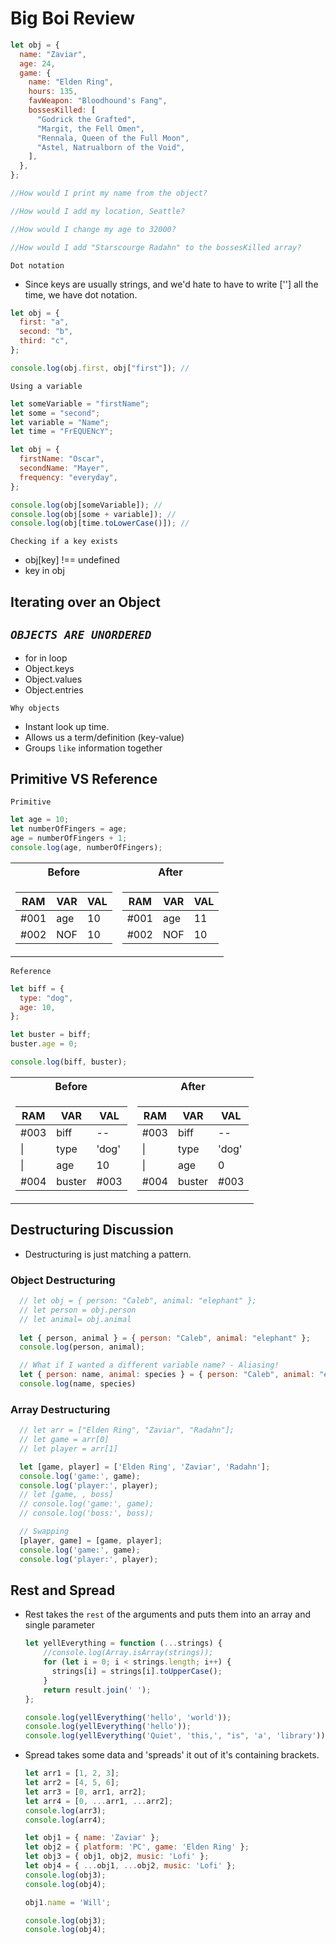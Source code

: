 # Big Boi Review

```js
let obj = {
  name: "Zaviar",
  age: 24,
  game: {
    name: "Elden Ring",
    hours: 135,
    favWeapon: "Bloodhound's Fang",
    bossesKilled: [
      "Godrick the Grafted",
      "Margit, the Fell Omen",
      "Rennala, Queen of the Full Moon",
      "Astel, Natrualborn of the Void",
    ],
  },
};

//How would I print my name from the object?

//How would I add my location, Seattle?

//How would I change my age to 32000?

//How would I add "Starscourge Radahn" to the bossesKilled array?
```

`Dot notation`

- Since keys are usually strings, and we'd hate to have to write [''] all the time, we have dot notation.

```js
let obj = {
  first: "a",
  second: "b",
  third: "c",
};

console.log(obj.first, obj["first"]); //
```

`Using a variable`

```js
let someVariable = "firstName";
let some = "second";
let variable = "Name";
let time = "FrEQUENcY";

let obj = {
  firstName: "Oscar",
  secondName: "Mayer",
  frequency: "everyday",
};

console.log(obj[someVariable]); //
console.log(obj[some + variable]); //
console.log(obj[time.toLowerCase()]); //
```

`Checking if a key exists`

- obj[key] !== undefined
- key in obj

## Iterating over an Object

## **_`OBJECTS ARE UNORDERED`_**

- for in loop
- Object.keys
- Object.values
- Object.entries

`Why objects`

- Instant look up time.
- Allows us a term/definition (key-value)
- Groups `like` information together

## Primitive VS Reference

`Primitive`

```js
let age = 10;
let numberOfFingers = age;
age = numberOfFingers + 1;
console.log(age, numberOfFingers);
```

<table>
<tr><th>Before</th><th>After</th></tr>
<tr><td>

| RAM  | VAR | VAL |
| ---- | --- | --- |
| #001 | age | 10  |
| #002 | NOF | 10  |

</td><td>

| RAM  | VAR | VAL |
| ---- | --- | --- |
| #001 | age | 11  |
| #002 | NOF | 10  |

</td></tr> </table>

`Reference`

```js
let biff = {
  type: "dog",
  age: 10,
};

let buster = biff;
buster.age = 0;

console.log(biff, buster);
```

  <table>
<tr><th>Before</th><th>After</th></tr>
<tr><td>

| RAM  | VAR    | VAL   |
| ---- | ------ | ----- |
| #003 | biff   | --    |
| \|   | type   | 'dog' |
| \|   | age    | 10    |
| #004 | buster | #003  |

</td><td>

| RAM  | VAR    | VAL   |
| ---- | ------ | ----- |
| #003 | biff   | --    |
| \|   | type   | 'dog' |
| \|   | age    | 0     |
| #004 | buster | #003  |

</td></tr> </table>

## Destructuring Discussion

- Destructuring is just matching a pattern.

### Object Destructuring

  ```js
    // let obj = { person: "Caleb", animal: "elephant" };
    // let person = obj.person
    // let animal= obj.animal
    
    let { person, animal } = { person: "Caleb", animal: "elephant" };
    console.log(person, animal);

    // What if I wanted a different variable name? - Aliasing!
    let { person: name, animal: species } = { person: "Caleb", animal: "elephant" };
    console.log(name, species)
  ```

### Array Destructuring

  ```js
    // let arr = ["Elden Ring", "Zaviar", "Radahn"];
    // let game = arr[0]
    // let player = arr[1]

    let [game, player] = ['Elden Ring', 'Zaviar', 'Radahn'];
    console.log('game:', game);
    console.log('player:', player);
    // let [game, , boss]
    // console.log('game:', game);
    // console.log('boss:', boss);

    // Swapping
    [player, game] = [game, player];
    console.log('game:', game);
    console.log('player:', player);
  ```

## Rest and Spread

- Rest takes the `rest` of the arguments and puts them into an array and single parameter

  ```js
  let yellEverything = function (...strings) {
      //console.log(Array.isArray(strings));
      for (let i = 0; i < strings.length; i++) {
        strings[i] = strings[i].toUpperCase();
      }
      return result.join(' ');
  };

  console.log(yellEverything('hello', 'world'));
  console.log(yellEverything('hello'));
  console.log(yellEverything('Quiet', 'this,', "is", 'a', 'library'));
  ```

- Spread takes some data and 'spreads' it out of it's containing brackets.

  ```js
  let arr1 = [1, 2, 3];
  let arr2 = [4, 5, 6];
  let arr3 = [0, arr1, arr2];
  let arr4 = [0, ...arr1, ...arr2];
  console.log(arr3);
  console.log(arr4);
  
  let obj1 = { name: 'Zaviar' };
  let obj2 = { platform: 'PC', game: 'Elden Ring' };
  let obj3 = { obj1, obj2, music: 'Lofi' };
  let obj4 = { ...obj1, ...obj2, music: 'Lofi' };
  console.log(obj3);
  console.log(obj4);
  
  obj1.name = 'Will';
  
  console.log(obj3);
  console.log(obj4);
  ```